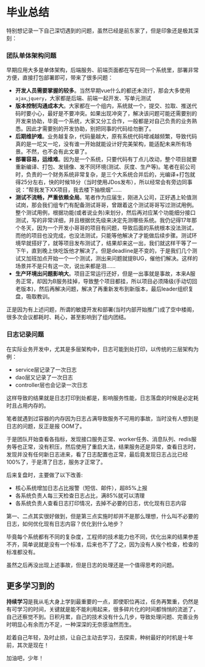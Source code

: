 # 毕业总结 

特别想记录一下自己深切遇到的问题，虽然已经是前东家了，但是印象还是极其深刻：
### 团队单体架构问题
早期应用大多是单体架构，后端服务、前端页面都在写在同一个系统里，部署非常方便，直接打包部署即可，带来了很多问题：

- **开发人员需要掌握的较多**。当然早期vue什么的都还未流行，那会大多使用`ajax`,`jquery`，大家都是后端、前端一起开发、写单元测试
- **版本控制沟通成本大**。大家都在一个组内，系统就一个，提交、拉取、推送代码时要小心，最好是不要冲突。如果出现冲突了，解决该问题可能还需要别的开发来协助，毕竟一个系统，大家又分工合作，一般都是对自己负责的业务熟悉。因此才需要别的开发协助，别把同事的代码给勿删了。
- **后期维护难**。业务越复杂，代码量越大，原有系统代码增减越频繁，导致代码真的是一坨又一坨，没有谁一开始就能设计好完美架构，能适配未来所有场景。不然，也不会有此文章了。
- **部署容易，运维难**。因为是一个系统，只要代码有丁点儿改动，整个项目就要重新编译、打包、发镜像、发不同环境(测试、灰度、生产等)。笔者在前公司时，负责的一个财务系统非常复杂，是三个大系统合并后的，光编译+打包就得25分左右，快的时候18分（当时使用JDos发布），所以经常会有旁边同事说：”帮我发下XX项目，我去楼下抽根烟“......
- **测试不流畅，严重依赖全局**。笔者作为应届生，刚进入公司，正好遇上轮值测试岗，那会我们组专门有配备测试哥哥，曾跟着这个测试哥哥写过测试用例。整个测试用例，根据功能(或者说业务)来划分，然后再对应某个功能细分接口测试，写的非常详细，并且根据优先级来决定先测哪些系统。我仍记得17年那个冬天，因为一个开发小哥哥的项目有问题，导致后面的系统根本没法测试，而他的项目也没完成，也没法测试，只能等他解决了才能做后续步骤。测试环境早就搭好了，就等项目发布测试了，结果却来这一出，我们就这样干等了一下午，直到晚上快吃饭他才解决了。但是deadline是不变的，于是我们几个测试又加班加点开始一个一个测试，测出来问题就提BUG，催他们解决。这样的场景并不是只有这一次，说出来都是泪......
- **生产环境出问题影响大**。项目正常运行还好，但是一出事就是事故，本来A服务正常，却因为B服务挂掉，导致整个项目都挂，所以项目必须降级(手动切回老版本)，然后再解决问题，解决了再重新发布到新版本，最后leader组织复盘，吸取教训。

正是因为有上述问题，所谓的敏捷开发和部署(当时内部开始推广)成了空中楼阁，很多次会议都耗时、耗心，甚至影响到了组内团结。

### 日志记录问题
在实际业务开发中，尤其是多层架构中，日志可能到处打印，以传统的三层架构为例：
- service层记录了一次日志
- dao层又记录了一次日志
- controller层也会记录一次日志

这样导致的结果就是日志打印到处都是，影响服务性能，日志落盘的时候是必定耗时且占用内存的。

笔者就遇到过容器的内存因为日志占满导致服务不可用的事故，当时没有人想到是日志的问题，反正是报 OOM了。

于是团队开始查看各指标，发现接口服务正常、worker任务、消息队列、redis服务等也正常，没有积压，然后使用了重启大法，结果服务还是异常，查看日志时，发现并没有任何新日志进来，看了日志配置也正常，最后竟发现日志占比已经100%了，于是清了日志，服务才正常了。

后来复盘时，主要做了以下改善:
- 核心系统增加日志占比报警（短信、邮件），超85%上报
- 各系统负责人每三天检查日志占比，满85%就可以清理
- 各系统负责人查看日志打印情况，去掉不必要的日志，优化现有日志内容
  
第一、二点其实很好做到，但是第三点实施时却并不是那么理想，什么叫不必要的日志，如何优化现有日志内容？优化到什么地步？

毕竟每个系统都有不同的复杂度，工程师的技术能力也不同，优化出来的结果参差不齐，简单说就是没有一个标准，后来也不了了之，因为没有人挨个检查，检查的标准都没有。

虽然之后再没出现上述事故，但是日志的处理还是一个值得思考的问题。

## 更多学习到的

**持续学习**是我从毛大身上学到最重要的一点，即使职位再过，任务再繁重，仍然是有可学习的时间，关键就是能不能利用起来，很多碎片化的时间都悄悄的流逝了，自己还察觉不到。日积月累，自己的技术没有什么几步，导致处理问题、完善业务时明显心有余而力不足，一种深深的无奈感油然而生。

趁着自己年轻，及时止损，让自己主动去学习，去探索，种树最好的时机是十年前，其次是现在！

加油吧，少年！